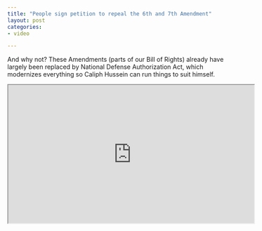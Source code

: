```yaml
---
title: "People sign petition to repeal the 6th and 7th Amendment"
layout: post
categories:
- video

---
```


And why not? These Amendments (parts of our Bill of Rights) already have largely been replaced by National Defense Authorization Act, which modernizes everything so Caliph Hussein can run things to suit himself.

<iframe width="560" height="315" src="https://www.youtube.com/embed/ApskzEmCX9I?si=QSzDmk0_h41V9oUc" title="People sign petition to repeal the 6th and 7th Amendment" allow="accelerometer; autoplay; clipboard-write; encrypted-media; gyroscope; picture-in-picture; web-share" referrerpolicy="strict-origin-when-cross-origin" allowfullscreen></iframe>
